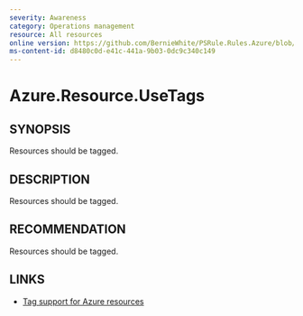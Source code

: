 ```yaml
---
severity: Awareness
category: Operations management
resource: All resources
online version: https://github.com/BernieWhite/PSRule.Rules.Azure/blob/master/docs/rules/en/Azure.Resource.UseTags.md
ms-content-id: d8480c0d-e41c-441a-9b03-0dc9c340c149
---
```


# Azure.Resource.UseTags

## SYNOPSIS

Resources should be tagged.

## DESCRIPTION

Resources should be tagged.

## RECOMMENDATION

Resources should be tagged.

## LINKS

- [Tag support for Azure resources](https://docs.microsoft.com/en-us/azure/azure-resource-manager/management/tag-support)
